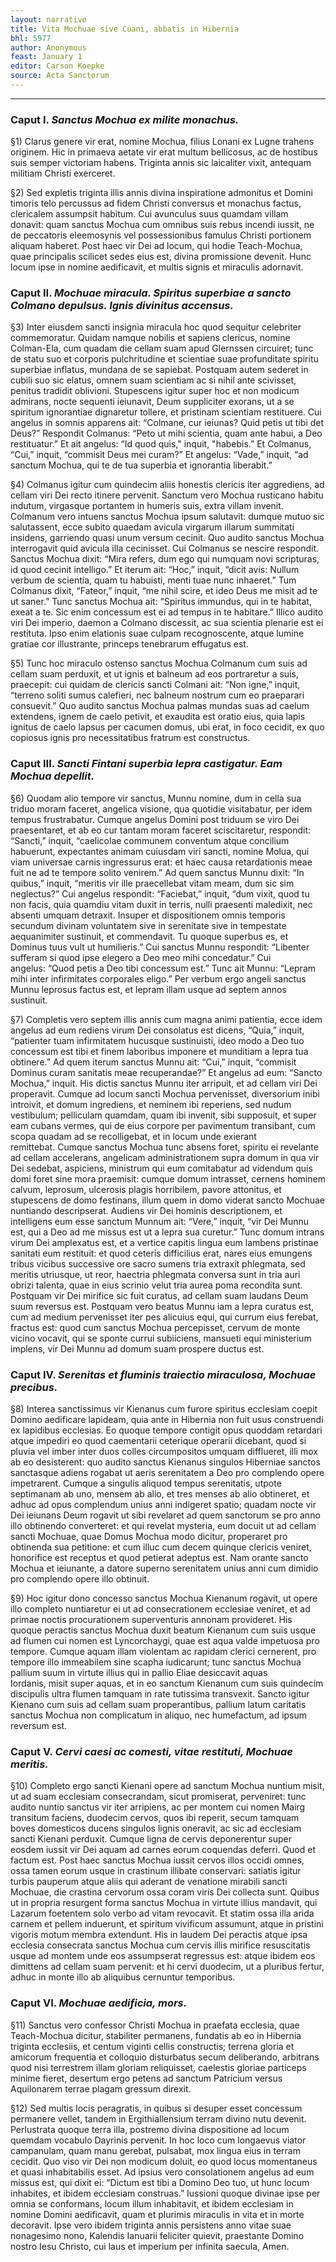 ```yaml
---
layout: narrative
title: Vita Mochuae sive Cuani, abbatis in Hibernia
bhl: 5977
author: Anonymous
feast: January 1
editor: Carson Koepke
source: Acta Sanctorum
---
```


---

### Caput I. *Sanctus Mochua ex milite monachus.*

§1) Clarus genere vir erat, nomine Mochua, filius Lonani ex Lugne trahens originem. Hic in primaeva aetate vir erat multum bellicosus, ac de hostibus suis semper victoriam habens. Triginta annis sic laicaliter vixit, antequam militiam Christi exerceret.

§2) Sed expletis triginta illis annis divina inspiratione admonitus et Domini timoris telo percussus ad fidem Christi conversus et monachus factus, clericalem assumpsit habitum. Cui avunculus suus quamdam villam donavit: quam sanctus Mochua cum omnibus suis rebus incendi iussit, ne de peccatoris eleemosynis vel possessionibus famulus Christi portionem aliquam haberet. Post haec vir Dei ad locum, qui hodie Teach-Mochua, quae principalis scilicet sedes eius est, divina promissione devenit. Hunc locum ipse in nomine aedificavit, et multis signis et miraculis adornavit.


### Caput II. *Mochuae miracula. Spiritus superbiae a sancto Colmano depulsus. Ignis divinitus accensus.*

§3) Inter eiusdem sancti insignia miracula hoc quod sequitur celebriter commemoratur. Quidam namque nobilis et sapiens clericus, nomine Colman-Ela, cum quadam die cellam suam apud Glernssen circuiret; tunc de statu suo et corporis pulchritudine et scientiae suae profunditate spiritu superbiae inflatus, mundana de se sapiebat. Postquam autem sederet in cubili suo sic elatus, omnem suam scientiam ac si nihil ante scivisset, penitus tradidit oblivioni. Stupescens igitur super hoc et non modicum admirans, nocte sequenti ieiunavit, Deum suppliciter exorans, ut a se spiritum ignorantiae dignaretur tollere, et pristinam scientiam restituere. Cui angelus in somnis apparens ait: “Colmane, cur ieiunas? Quid petis ut tibi det Deus?” Respondit Colmanus: “Peto ut mihi scientia, quam ante habui, a Deo restituatur.” Et ait angelus: “Id quod quis," inquit, "habebis.” Et Colmanus, “Cui,” inquit, “commisit Deus mei curam?” Et angelus: “Vade,” inquit, “ad sanctum Mochua, qui te de tua superbia et ignorantia liberabit.”

§4) Colmanus igitur cum quindecim aliis honestis clericis iter aggrediens, ad cellam viri Dei recto itinere pervenit. Sanctum vero Mochua rusticano habitu indutum, virgasque portantem in humeris suis, extra villam invenit. Colmanum vero intuens sanctus Mochua ipsum salutavit: dumque mutuo sic salutassent, ecce subito quaedam avicula virgarum illarum summitati insidens, garriendo quasi unum versum cecinit. Quo audito sanctus Mochua interrogavit quid avicula illa cecinisset. Cui Colmanus se nescire respondit. Sanctus Mochua dixit: “Mira refers, dum ego qui numquam novi scripturas, id quod cecinit intelligo.” Et iterum ait: “Hoc,” inquit, “dicit avis: Nullum verbum de scientia, quam tu habuisti, menti tuae nunc inhaeret.” Tum Colmanus dixit, “Fateor,” inquit, “me nihil scire, et ideo Deus me misit ad te ut saner.” Tunc sanctus Mochua ait: “Spiritus immundus, qui in te habitat, exeat a te. Sic enim concessum est ei ad tempus in te habitare.” Illico audito viri Dei imperio, daemon a Colmano discessit, ac sua scientia plenarie est ei restituta. Ipso enim elationis suae culpam recognoscente, atque lumine gratiae cor illustrante, princeps tenebrarum effugatus est.

§5) Tunc hoc miraculo ostenso sanctus Mochua Colmanum cum suis ad cellam suam perduxit, et ut ignis et balneum ad eos portraretur a suis, praecepit: cui quidam de clericis sancti Colmani ait: “Non igne,” inquit, “terreno soliti sumus calefieri, nec balneum nostrum cum eo praeparari consuevit.” Quo audito sanctus Mochua palmas mundas suas ad caelum extendens, ignem de caelo petivit, et exaudita est oratio eius, quia lapis ignitus de caelo lapsus per cacumen domus, ubi erat, in foco cecidit, ex quo copiosus ignis pro necessitatibus fratrum est constructus.

### Caput III. *Sancti Fintani superbia lepra castigatur. Eam Mochua depellit.*

§6) Quodam alio tempore vir sanctus, Munnu nomine, dum in cella sua triduo moram faceret, angelica visione, qua quotidie visitabatur, per idem tempus frustrabatur. Cumque angelus Domini post triduum se viro Dei praesentaret, et ab eo cur tantam moram faceret sciscitaretur, respondit: “Sancti,” inquit, “caelicolae communem conventum atque concilium habuerunt, expectantes animam cuiusdam viri sancti, nomine Molua, qui viam universae carnis ingressurus erat: et haec causa retardationis meae fuit ne ad te tempore solito venirem.” Ad quem sanctus Munnu dixit: “In quibus,” inquit, “meritis vir ille praecellebat vitam meam, dum sic sim neglectus?” Cui angelus respondit: “Faciebat,” inquit, “dum vixit, quod tu non facis, quia quamdiu vitam duxit in terris, nulli praesenti maledixit, nec absenti umquam detraxit. Insuper et dispositionem omnis temporis secundum divinam voluntatem sive in serenitate sive in tempestate aequanimiter sustinuit, et commendavit. Tu quoque superbus es, et Dominus tuus vult ut humilieris.” Cui sanctus Munnu respondit: “Libenter sufferam si quod ipse elegero a Deo meo mihi concedatur.” Cui angelus: “Quod petis a Deo tibi concessum est.” Tunc ait Munnu: “Lepram mihi inter infirmitates corporales eligo.” Per verbum ergo angeli sanctus Munnu leprosus factus est, et lepram illam usque ad septem annos sustinuit.

§7) Completis vero septem illis annis cum magna animi patientia, ecce idem angelus ad eum rediens virum Dei consolatus est dicens, “Quia,” inquit, “patienter tuam infirmitatem hucusque sustinuisti, ideo modo a Deo tuo concessum est tibi et finem laboribus imponere et munditiam a lepra tua obtinere.” Ad quem iterum sanctus Munnu ait: “Cui,” inquit, “commisit Dominus curam sanitatis meae recuperandae?” Et angelus ad eum: “Sancto Mochua,” inquit. His dictis sanctus Munnu iter arripuit, et ad cellam viri Dei properavit. Cumque ad locum sancti Mochua pervenisset, diversorium inibi introivit, et domum ingrediens, et neminem ibi reperiens, sed nudum vestibulum; pelliculam quamdam, quam ibi invenit, sibi supposuit, et super eam cubans vermes, qui de eius corpore per pavimentum transibant, cum scopa quadam ad se recolligebat, et in locum unde exierant remittebat. Cumque sanctus Mochua tunc absens foret, spiritu ei revelante ad cellam accelerans, angelicam administrationem supra domum in qua vir Dei sedebat, aspiciens, ministrum qui eum comitabatur ad videndum quis domi foret sine mora praemisit: cumque domum intrasset, cernens hominem calvum, leprosum, ulcerosis plagis horribilem, pavore attonitus, et stupescens de domo festinans, illum quem in domo viderat sancto Mochuae nuntiando descripserat. Audiens vir Dei hominis descriptionem, et intelligens eum esse sanctum Munnum ait: “Vere,” inquit, “vir Dei Munnu est, qui a Deo ad me missus est ut a lepra sua curetur.” Tunc domum intrans virum Dei amplexatus est, et a vertice capitis lingua eum lambens pristinae sanitati eum restituit: et quod ceteris difficilius erat, nares eius emungens tribus vicibus successive ore sacro sumens tria extraxit phlegmata, sed meritis utriusque, ut reor, haectria phlegmata conversa sunt in tria auri obrizi talenta, quae in eius scrinio velut tria aurea poma recondita sunt. Postquam vir Dei mirifice sic fuit curatus, ad cellam suam laudans Deum suum reversus est. Postquam vero beatus Munnu iam a lepra curatus est, cum ad medium pervenisset iter pes alicuius equi, qui currum eius ferebat, fractus est: quod cum sanctus Mochua percepisset, cervum de monte vicino vocavit, qui se sponte currui subiiciens, mansueti equi ministerium implens, vir Dei Munnu ad domum suam prospere ductus est.


### Caput IV. *Serenitas et fluminis traiectio miraculosa, Mochuae precibus.*

§8) Interea sanctissimus vir Kienanus cum furore spiritus ecclesiam coepit Domino aedificare lapideam, quia ante in Hibernia non fuit usus construendi ex lapidibus ecclesias. Eo quoque tempore contigit opus quoddam retardari atque impediri eo quod caementarii ceterique operarii dicebant, quod si pluvia vel imber inter duos colles circumpositos umquam difflueret, illi mox ab eo desisterent: quo audito sanctus Kienanus singulos Hiberniae sanctos sanctasque adiens rogabat ut aeris serenitatem a Deo pro complendo opere impetrarent. Cumque a singulis aliquod tempus serenitatis, utpote septimanam ab uno, mensem ab alio, et tres menses ab alio obtineret, et adhuc ad opus complendum unius anni indigeret spatio; quadam nocte vir Dei ieiunans Deum rogavit ut sibi revelaret ad quem sanctorum se pro anno illo obtinendo converteret: et qui revelat mysteria, eum docuit ut ad cellam sancti Mochuae, quae Domus Mochua modo dicitur, properaret pro obtinenda sua petitione: et cum illuc cum decem quinque clericis veniret, honorifice est receptus et quod petierat adeptus est. Nam orante sancto Mochua et ieiunante, a datore superno serenitatem unius anni cum dimidio pro complendo opere illo obtinuit.

§9) Hoc igitur dono concesso sanctus Mochua Kienanum rogavit, ut opere illo completo nuntiaretur ei ut ad consecrationem ecclesiae veniret, et ad primae noctis procurationem superventuris annonam provideret. His quoque peractis sanctus Mochua duxit beatum Kienanum cum suis usque ad flumen cui nomen est Lyncorchaygi, quae est aqua valde impetuosa pro tempore. Cumque aquam illam violentam ac rapidam clerici cernerent, pro tempore illo immeabilem sine scapha iudicarunt; tunc sanctus Mochua pallium suum in virtute illius qui in pallio Eliae desiccavit aquas Iordanis, misit super aquas, et in eo sanctum Kienanum cum suis quindecim discipulis ultra flumen tamquam in rate tutissima transvexit. Sancto igitur Kienano cum suis ad cellam suam properantibus, pallium latum caritatis sanctus Mochua non complicatum in aliquo, nec humefactum, ad ipsum reversum est.


### Caput V. *Cervi caesi ac comesti, vitae restituti, Mochuae meritis.*

§10) Completo ergo sancti Kienani opere ad sanctum Mochua nuntium misit, ut ad suam ecclesiam consecrandam, sicut promiserat, perveniret: tunc audito nuntio sanctus vir iter arripiens, ac per montem cui nomen Mairg transitum faciens, duodecim cervos, quos ibi reperit, secum tamquam boves domesticos ducens singulos lignis oneravit, ac sic ad ecclesiam sancti Kienani perduxit. Cumque ligna de cervis deponerentur super eosdem iussit vir Dei aquam ad carnes eorum coquendas deferri. Quod et factum est. Post haec sanctus Mochua iussit cervos illos occidi omnes, ossa tamen eorum usque in crastinum illibate conservari: satiatis igitur turbis pauperum atque aliis qui aderant de venatione mirabili sancti Mochuae, die crastina cervorum ossa coram viris Dei collecta sunt. Quibus ut in propria resurgent forma sanctus Mochua in virtute illius mandavit, qui Lazarum foetentem solo verbo ad vitam revocavit. Et statim ossa illa arida carnem et pellem induerunt, et spiritum vivificum assumunt, atque in pristini vigoris motum membra extendunt. His in laudem Dei peractis atque ipsa ecclesia consecrata sanctus Mochua cum cervis illis mirifice resuscitatis usque ad montem unde eos assumpserat regressus est: atque ibidem eos dimittens ad cellam suam pervenit: et hi cervi duodecim, ut a pluribus fertur, adhuc in monte illo ab aliquibus cernuntur temporibus.


### Caput VI. *Mochuae aedificia, mors.*

§11) Sanctus vero confessor Christi Mochua in praefata ecclesia, quae Teach-Mochua dicitur, stabiliter permanens, fundatis ab eo in Hibernia triginta ecclesiis, et centum viginti cellis constructis; terrena gloria et amicorum frequentia et colloquio disturbatus secum deliberando, arbitrans quod nisi terrestrem illam gloriam reliquisset, caelestis gloriae particeps minime fieret, desertum ergo petens ad sanctum Patricium versus Aquilonarem terrae plagam gressum direxit.

§12) Sed multis locis peragratis, in quibus si desuper esset concessum permanere vellet, tandem in Ergithiallensium terram divino nutu devenit. Perlustrata quoque terra illa, postremo divina dispositione ad locum quemdam vocabulo Dayrinis pervenit. In hoc loco cum longaevus viator campanulam, quam manu gerebat, pulsabat, mox lingua eius in terram cecidit. Quo viso vir Dei non modicum doluit, eo quod locus momentaneus et quasi inhabitabilis esset. Ad ipsius vero consolationem angelus ad eum missus est, qui dixit ei: “Dictum est tibi a Domino Deo tuo, ut hunc locum inhabites, et ibidem ecclesiam construas.” Iussioni quoque divinae ipse per omnia se conformans, locum illum inhabitavit, et ibidem ecclesiam in nomine Domini aedificavit, quam et plurimis miraculis in vita et in morte decoravit. Ipse vero ibidem triginta annis persistens anno vitae suae nonagesimo nono, Kalendis Ianuarii feliciter quievit, praestante Domino nostro Iesu Christo, cui laus et imperium per infinita saecula, Amen.
